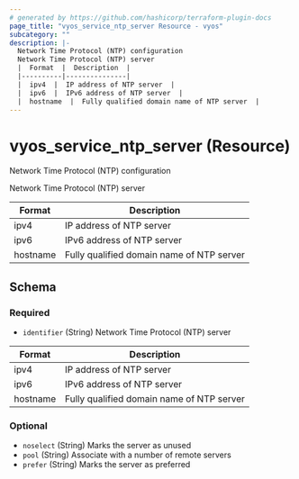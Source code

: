 ```yaml
---
# generated by https://github.com/hashicorp/terraform-plugin-docs
page_title: "vyos_service_ntp_server Resource - vyos"
subcategory: ""
description: |-
  Network Time Protocol (NTP) configuration
  Network Time Protocol (NTP) server
  |  Format  |  Description  |
  |----------|---------------|
  |  ipv4  |  IP address of NTP server  |
  |  ipv6  |  IPv6 address of NTP server  |
  |  hostname  |  Fully qualified domain name of NTP server  |
---
```


# vyos_service_ntp_server (Resource)

Network Time Protocol (NTP) configuration

Network Time Protocol (NTP) server

|  Format  |  Description  |
|----------|---------------|
|  ipv4  |  IP address of NTP server  |
|  ipv6  |  IPv6 address of NTP server  |
|  hostname  |  Fully qualified domain name of NTP server  |



<!-- schema generated by tfplugindocs -->
## Schema

### Required

- `identifier` (String) Network Time Protocol (NTP) server

|  Format  |  Description  |
|----------|---------------|
|  ipv4  |  IP address of NTP server  |
|  ipv6  |  IPv6 address of NTP server  |
|  hostname  |  Fully qualified domain name of NTP server  |

### Optional

- `noselect` (String) Marks the server as unused
- `pool` (String) Associate with a number of remote servers
- `prefer` (String) Marks the server as preferred
